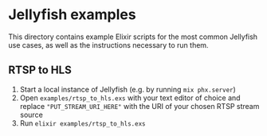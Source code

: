 # Jellyfish examples

This directory contains example Elixir scripts for the most common Jellyfish use cases,
as well as the instructions necessary to run them.

## RTSP to HLS

1. Start a local instance of Jellyfish (e.g. by running `mix phx.server`)
2. Open `examples/rtsp_to_hls.exs` with your text editor of choice and replace
   `"PUT_STREAM_URI_HERE"` with the URI of your chosen RTSP stream source
3. Run `elixir examples/rtsp_to_hls.exs`
